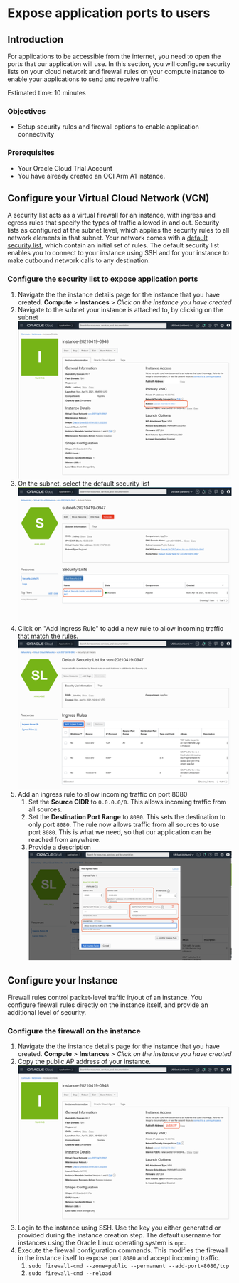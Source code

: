 # Expose application ports to users

## Introduction

For applications to be accessible from the internet, you need to open the ports that our application will use. In this section, you will configure security lists on your cloud network and firewall rules on your compute instance to enable your applications to send and receive traffic. 

Estimated time: 10 minutes

### Objectives

- Setup security rules and firewall options to enable application connectivity

### Prerequisites

- Your Oracle Cloud Trial Account
- You have already created an OCI Arm A1 instance.

## Configure your Virtual Cloud Network (VCN)
A security list acts as a virtual firewall for an instance, with ingress and egress rules that specify the types of traffic allowed in and out. Security lists as configured at the subnet level, which applies the security rules to all network elements in that subnet. Your network comes with a [default security list](https://docs.oracle.com/en-us/iaas/Content/Network/Concepts/securitylists.htm#Default), which contain an initial set of rules. The default security list enables you to connect to your instance using SSH and for your instance to make outbound network calls to any destination. 

### Configure the security list to expose application ports

1. Navigate the the instance details page for the instance that you have created. **Compute** >   **Instances**  > *Click on the instance you have created* 
1. Navigate to the subnet your instance is attached to, by clicking on the subnet
   ![select subnet](./images/01_setup_network_01.png)
1. On the subnet, select the default security list
    ![select sec list](./images/01_setup_network_02.png)
1. Click on "Add Ingress Rule" to add a new rule to allow incoming traffic that match the rules.
    ![edit default sec list](./images/01_setup_network_03.png)
1. Add an ingress rule to allow incoming traffic on port 8080
    1. Set the **Source CIDR** to `0.0.0.0/0`. This allows incoming traffic from all sources. 
    1. Set the **Destination Port Range** to `8080`. This sets the destination to only port `8080`. The rule now allows traffic from all sources to use port `8080`. This is what we need, so that our application can be reached from anywhere. 
    1. Provide a description 
    ![sec ingress rule ](./images/01_setup_network_04.png)

## Configure your Instance

Firewall rules control packet-level traffic in/out of an instance. You configure firewall rules directly on the instance itself, and provide an additional level of security.

### Configure the firewall on the instance

1. Navigate the the instance details page for the instance that you have created. **Compute** >   **Instances**  > *Click on the instance you have created* 
1. Copy the public AP address of your instance. 
   ![select subnet](./images/01_setup_instance_firewall_01.png)
1. Login to the instance using SSH. Use the key you either generated or provided during the instance creation step. The default username for instances using the Oracle Linux operating system is `opc`.  
1. Execute the firewall configuration commands. This modifies the firewall in the instance itself to expose port `8080` and accept incoming traffic. 
    1. `sudo firewall-cmd --zone=public --permanent --add-port=8080/tcp`
    1. `sudo firewall-cmd --reload`
